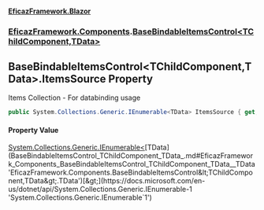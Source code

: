 #### [EficazFramework.Blazor](EficazFrameworkBlazor.md 'EficazFramework Blazor')
### [EficazFramework.Components](EficazFrameworkBlazor.md#EficazFramework_Components 'EficazFramework.Components').[BaseBindableItemsControl&lt;TChildComponent,TData&gt;](BaseBindableItemsControl_TChildComponent_TData_.md 'EficazFramework.Components.BaseBindableItemsControl&lt;TChildComponent,TData&gt;')
## BaseBindableItemsControl&lt;TChildComponent,TData&gt;.ItemsSource Property
Items Collection - For databinding usage  
```csharp
public System.Collections.Generic.IEnumerable<TData> ItemsSource { get; set; }
```
#### Property Value
[System.Collections.Generic.IEnumerable&lt;](https://docs.microsoft.com/en-us/dotnet/api/System.Collections.Generic.IEnumerable-1 'System.Collections.Generic.IEnumerable`1')[TData](BaseBindableItemsControl_TChildComponent_TData_.md#EficazFramework_Components_BaseBindableItemsControl_TChildComponent_TData__TData 'EficazFramework.Components.BaseBindableItemsControl&lt;TChildComponent,TData&gt;.TData')[&gt;](https://docs.microsoft.com/en-us/dotnet/api/System.Collections.Generic.IEnumerable-1 'System.Collections.Generic.IEnumerable`1')
